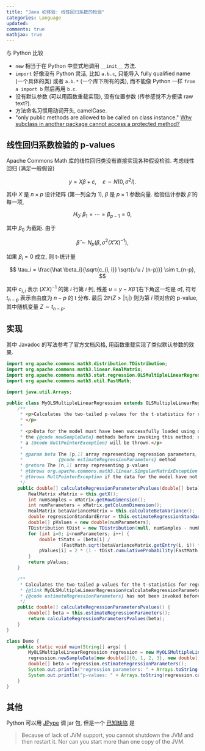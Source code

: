 ```yaml
---
title: "Java 初体验: 线性回归系数的检验"
categories: Language
updated: 
comments: true
mathjax: true
---
```


与 Python 比较

- `new` 相当于在 Python 中显式地调用 `__init__` 方法.
- `import` 好像没有 Python 灵活, 比如 `a.b.c`, 只能导入 fully qualified name (一个具体的类) 或者 `a.b.*` (一个库下所有的类), 而不能像 Python 一样 `from a import b` 然后再用 `b.c`.
- 没有默认参数 (可以用函数重载实现), 没有位置参数 (传参感觉不方便读 raw text?).
- 方法命名习惯用动词开头, camelCase.
- "only public methods are allowed to be called on class instance." [Why subclass in another package cannot access a protected method?](https://stackoverflow.com/questions/19949327/why-subclass-in-another-package-cannot-access-a-protected-method)

<!-- more -->

## 线性回归系数检验的 p-values

Apache Commons Math 库的线性回归类没有直接实现各种假设检验. 考虑线性回归 (满足一般假设)

$$
y = X\beta + \varepsilon, \quad \varepsilon \sim N(0, \sigma^2 I).
$$

其中 $X$ 是 $n\times p$ 设计矩阵 (第一列全为 1), $\beta$ 是 $p\times 1$ 参数向量. 检验估计参数 $\hat \beta$ 的每一项,

$$
H_0\colon \beta_1 = \cdots = \beta_{p-1} = 0,
$$

其中 $\beta_0$ 为截距. 由于

$$
\hat \beta \sim N_p(\beta, \sigma^2 (X'X)^{-1}),
$$

如果 $\beta_i = 0$ 成立, 则 t-统计量

$$
\tau_i = \frac{\hat \beta_i}{\sqrt{c_{i, i}} \sqrt{u'u / (n-p)}} \sim t_{n-p},
$$

其中 $c_{i, i}$ 表示 $(X'X)^{-1}$ 的第 $i$ 行第 $i$ 列, 残差 $u = y- X\hat\beta$ (右下角这一坨是 $\hat \sigma$), 符号 $t_{n-p}$ 表示自由度为 $n-p$ 的 t 分布. 最后 $2\mathbb P(Z > |\tau_i|)$ 则为第 $i$ 项对应的 p-value, 其中随机变量 $Z \sim t_{n-p}$.

## 实现

其中 Javadoc 的写法参考了官方文档风格, 用函数重载实现了类似默认参数的效果.

```java
import org.apache.commons.math3.distribution.TDistribution;
import org.apache.commons.math3.linear.RealMatrix;
import org.apache.commons.math3.stat.regression.OLSMultipleLinearRegression;
import org.apache.commons.math3.util.FastMath;

import java.util.Arrays;

public class MyOLSMultipleLinearRegression extends OLSMultipleLinearRegression {
    /**
     * <p>Calculates the two-tailed p-values for the t-statistics for regression parameters.
     * </p>
     *
     * <p>Data for the model must have been successfully loaded using one of
     * the {@code newSampleData} methods before invoking this method; otherwise
     * a {@code NullPointerException} will be thrown.</p>
     *
     * @param beta The [p,1] array representing regression parameters, typically returned from invoking
     *             {@code estimateRegressionParameters} method
     * @return The [n,1] array representing p-values
     * @throws org.apache.commons.math3.linear.SingularMatrixException if the design matrix is singular
     * @throws NullPointerException if the data for the model have not been loaded
     */
    public double[] calculateRegressionParametersPvalues(double[] beta) {
        RealMatrix xMatrix = this.getX();
        int numSamples = xMatrix.getRowDimension();
        int numParameters = xMatrix.getColumnDimension();
        RealMatrix betaVarianceMatrix = this.calculateBetaVariance();  // (X'X)^{-1}
        double regressionStandardError = this.estimateRegressionStandardError();  // sqrt{r'r/(n-p)}
        double[] pValues = new double[numParameters];
        TDistribution tDist = new TDistribution(null, numSamples - numParameters);
        for (int i=0; i<numParameters; i++) {
            double tStats = (beta[i] /
                    (FastMath.sqrt(betaVarianceMatrix.getEntry(i, i)) * regressionStandardError));
            pValues[i] = 2 * (1 - tDist.cumulativeProbability(FastMath.abs(tStats)));
        }
        return pValues;
    }

    /**
     * Calculates the two-tailed p-values for the t-statistics for regression parameters. Convenient method for
     * {@link MyOLSMultipleLinearRegression#calculateRegressionParametersPvalues(double[])} if
     * {@code estimateRegressionParameters} has not been invoked beforehand.
     */
    public double[] calculateRegressionParametersPvalues() {
        double[] beta = this.estimateRegressionParameters();
        return calculateRegressionParametersPvalues(beta);
    }
}
```

```java
class Demo {
    public static void main(String[] args) {
        MyOLSMultipleLinearRegression regression = new MyOLSMultipleLinearRegression();
        regression.newSampleData(new double[]{0, 1, 2, 3}, new double[][]{{1, 2}, {3, -1}, {6, 5}, {9, 8}});
        double[] beta = regression.estimateRegressionParameters();
        System.out.println("regression parameters: " + Arrays.toString(beta));
        System.out.println("p-values: " + Arrays.toString(regression.calculateRegressionParametersPvalues(beta)));
    }
}
```

## 其他

Python 可以用 [JPype](https://jpype.readthedocs.io/en/latest/) 调 jar 包, 但是一个 [已知缺陷](https://jpype.readthedocs.io/en/latest/install.html#known-bugs-limitations) 是

> Because of lack of JVM support, you cannot shutdown the JVM and then restart it. Nor can you start more than one copy of the JVM.